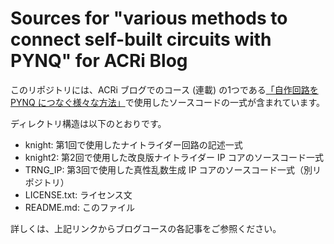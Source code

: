 Sources for "various methods to connect self-built circuits with PYNQ" for ACRi Blog
====================================================================================

このリポジトリには、ACRi ブログでのコース (連載) の1つである<a href="https://www.acri.c.titech.ac.jp/wordpress/archives/category/21q1-01b">「自作回路を PYNQ につなぐ様々な方法」</a>で使用したソースコードの一式が含まれています。

ディレクトリ構造は以下のとおりです。

- knight: 第1回で使用したナイトライダー回路の記述一式
- knight2: 第2回で使用した改良版ナイトライダー IP コアのソースコード一式
- TRNG_IP: 第3回で使用した真性乱数生成 IP コアのソースコード一式（別リポジトリ）
- LICENSE.txt: ライセンス文
- README.md: このファイル

詳しくは、上記リンクからブログコースの各記事をご参照ください。